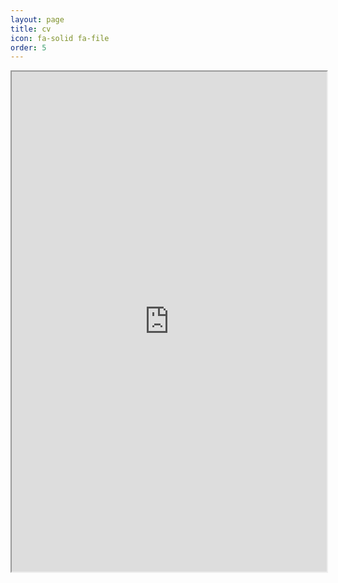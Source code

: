 ```yaml
---
layout: page
title: cv
icon: fa-solid fa-file
order: 5
---
```


<iframe src="https://github.com/caterer-z-t/caterer-z-t.github.io/raw/18203f292a9f2e65508be1a1045fb2e50f0987b0/assets/images/people/zach/zc_cv.pdf" width="100%" height="800px"></iframe>

